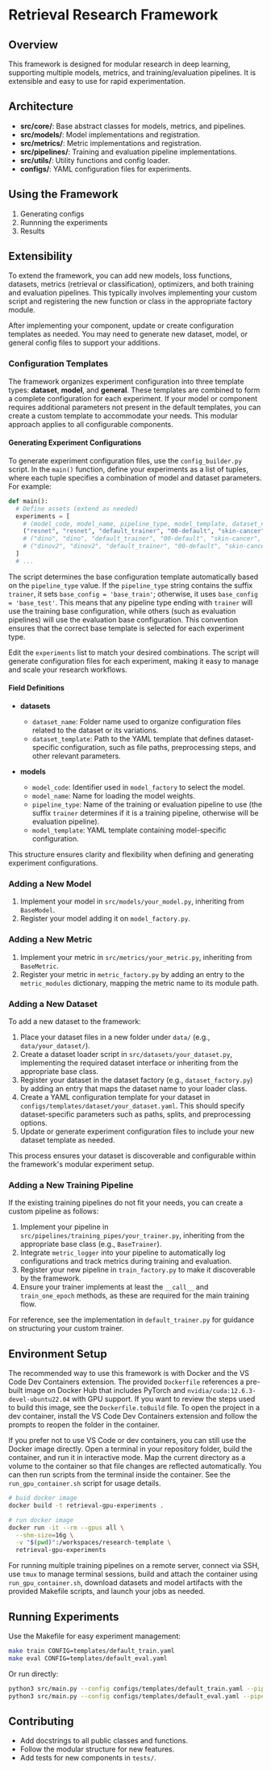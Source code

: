 # Retrieval Research Framework

## Overview

This framework is designed for modular research in deep learning, supporting multiple models, metrics, and training/evaluation pipelines. It is extensible and easy to use for rapid experimentation.

## Architecture

- **src/core/**: Base abstract classes for models, metrics, and pipelines.
- **src/models/**: Model implementations and registration.
- **src/metrics/**: Metric implementations and registration.
- **src/pipelines/**: Training and evaluation pipeline implementations.
- **src/utils/**: Utility functions and config loader.
- **configs/**: YAML configuration files for experiments.

## Using the Framework
1. Generating configs
2. Runnning the experiments
3. Results


## Extensibility

To extend the framework, you can add new models, loss functions, datasets, metrics (retrieval or classification), optimizers, and both training and evaluation pipelines. This typically involves implementing your custom script and registering the new function or class in the appropriate factory module.

After implementing your component, update or create configuration templates as needed. You may need to generate new dataset, model, or general config files to support your additions.

### Configuration Templates

The framework organizes experiment configuration into three template types: **dataset**, **model**, and **general**. These templates are combined to form a complete configuration for each experiment. If your model or component requires additional parameters not present in the default templates, you can create a custom template to accommodate your needs. This modular approach applies to all configurable components.

#### Generating Experiment Configurations

To generate experiment configuration files, use the `config_builder.py` script. In the `main()` function, define your experiments as a list of tuples, where each tuple specifies a combination of model and dataset parameters. For example:

```python
def main():
  # Define assets (extend as needed)
  experiments = [
    # (model_code, model_name, pipeline_type, model_template, dataset_name, dataset_template)
    ("resnet", "resnet", "default_trainer", "00-default", "skin-cancer", "skin-cancer"),
    # ("dino", "dino", "default_trainer", "00-default", "skin-cancer", "skin-cancer"),
    # ("dinov2", "dinov2", "default_trainer", "00-default", "skin-cancer", "skin-cancer"),
  ]
  # ...
```

The script determines the base configuration template automatically based on the `pipeline_type` value. If the `pipeline_type` string contains the suffix `trainer`, it sets `base_config = 'base_train'`; otherwise, it uses `base_config = 'base_test'`. This means that any pipeline type ending with `trainer` will use the training base configuration, while others (such as evaluation pipelines) will use the evaluation base configuration. This convention ensures that the correct base template is selected for each experiment type.

Edit the `experiments` list to match your desired combinations. The script will generate configuration files for each experiment, making it easy to manage and scale your research workflows.

#### Field Definitions

- **datasets**
  - `dataset_name`: Folder name used to organize configuration files related to the dataset or its variations.
  - `dataset_template`: Path to the YAML template that defines dataset-specific configuration, such as file paths, preprocessing steps, and other relevant parameters.

- **models**
  - `model_code`: Identifier used in `model_factory` to select the model.
  - `model_name`: Name for loading the model weights.
  - `pipeline_type`: Name of the training or evaluation pipeline to use (the suffix `trainer` determines if it is a training pipeline, otherwise will be evaluation pipeline).
  - `model_template`: YAML template containing model-specific configuration.

This structure ensures clarity and flexibility when defining and generating experiment configurations.


### Adding a New Model
1. Implement your model in `src/models/your_model.py`, inheriting from `BaseModel`.
2. Register your model adding it on `model_factory.py`.

### Adding a New Metric
1. Implement your metric in `src/metrics/your_metric.py`, inheriting from `BaseMetric`.
2. Register your metric in `metric_factory.py` by adding an entry to the `metric_modules` dictionary, mapping the metric name to its module path.

### Adding a New Dataset

To add a new dataset to the framework:

1. Place your dataset files in a new folder under `data/` (e.g., `data/your_dataset/`).
2. Create a dataset loader script in `src/datasets/your_dataset.py`, implementing the required dataset interface or inheriting from the appropriate base class.
3. Register your dataset in the dataset factory (e.g., `dataset_factory.py`) by adding an entry that maps the dataset name to your loader class.
4. Create a YAML configuration template for your dataset in `configs/templates/dataset/your_dataset.yaml`. This should specify dataset-specific parameters such as paths, splits, and preprocessing options.
5. Update or generate experiment configuration files to include your new dataset template as needed.

This process ensures your dataset is discoverable and configurable within the framework's modular experiment setup.


### Adding a New Training Pipeline

If the existing training pipelines do not fit your needs, you can create a custom pipeline as follows:

1. Implement your pipeline in `src/pipelines/training_pipes/your_trainer.py`, inheriting from the appropriate base class (e.g., `BaseTrainer`).
2. Integrate `metric_logger` into your pipeline to automatically log configurations and track metrics during training and evaluation.
3. Register your new pipeline in `train_factory.py` to make it discoverable by the framework.
4. Ensure your trainer implements at least the `__call__` and `train_one_epoch` methods, as these are required for the main training flow.

For reference, see the implementation in `default_trainer.py` for guidance on structuring your custom trainer.

## Environment Setup

The recommended way to use this framework is with Docker and the VS Code Dev Containers extension. The provided `Dockerfile` references a pre-built image on Docker Hub that includes PyTorch and `nvidia/cuda:12.6.3-devel-ubuntu22.04` with GPU support. If you want to review the steps used to build this image, see the `Dockerfile.toBuild` file. To open the project in a dev container, install the VS Code Dev Containers extension and follow the prompts to reopen the folder in the container.

If you prefer not to use VS Code or dev containers, you can still use the Docker image directly. Open a terminal in your repository folder, build the container, and run it in interactive mode. Map the current directory as a volume to the container so that file changes are reflected automatically. You can then run scripts from the terminal inside the container. See the `run_gpu_container.sh` script for usage details.
```bash
# buid docker image
docker build -t retrieval-gpu-experiments .

# run docker image
docker run -it --rm --gpus all \
  --shm-size=16g \
  -v "$(pwd)":/workspaces/research-template \
  retrieval-gpu-experiments 
```

For running multiple training pipelines on a remote server, connect via SSH, use `tmux` to manage terminal sessions, build and attach the container using `run_gpu_container.sh`, download datasets and model artifacts with the provided Makefile scripts, and launch your jobs as needed.

## Running Experiments

Use the Makefile for easy experiment management:

```sh
make train CONFIG=templates/default_train.yaml
make eval CONFIG=templates/default_eval.yaml
```

Or run directly:

```sh
python3 src/main.py --config configs/templates/default_train.yaml --pipeline train
python3 src/main.py --config configs/templates/default_eval.yaml --pipeline eval
```

## Contributing
- Add docstrings to all public classes and functions.
- Follow the modular structure for new features.
- Add tests for new components in `tests/`.
